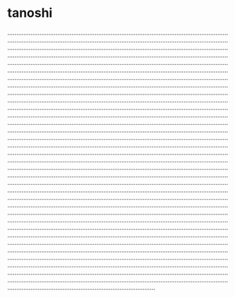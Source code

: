 # tanoshi

...........................................................................................................................................................................................................................................................................................................................................................................................................................................................................................................................................................................................................................................................................................................................................................................................................................................................................................................................................................................................................................................................................................................................................................................................................................................................................................................................................................................................................................................................................................................................................................................................................................................................................................................................................................................................................................................................................................................................................................................................................................................................................................................................................................................................................................................................................................................................................................................................................................................................................................................................................................................................................................................................................................................................................................................................................................................................................................................................................................................................................................................................................................................................................................................................................................................................................................................................................................................................................................................................................................................................................................................................................................................................................................................................................................................................................................................................................................................................................................................................................................................................................................................................................................................................................................................................................................................................................................................................................................................................................